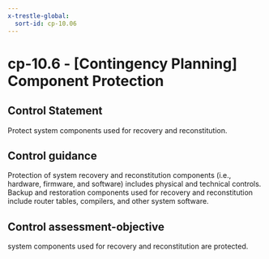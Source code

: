 ```yaml
---
x-trestle-global:
  sort-id: cp-10.06
---
```


# cp-10.6 - \[Contingency Planning\] Component Protection

## Control Statement

Protect system components used for recovery and reconstitution.

## Control guidance

Protection of system recovery and reconstitution components (i.e., hardware, firmware, and software) includes physical and technical controls. Backup and restoration components used for recovery and reconstitution include router tables, compilers, and other system software.

## Control assessment-objective

system components used for recovery and reconstitution are protected.
